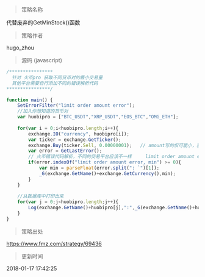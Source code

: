 
> 策略名称

代替废弃的GetMinStock()函数

> 策略作者

hugo_zhou





> 源码 (javascript)

``` javascript
/****************
  针对 火币pro 获取不同货币对的最小交易量
  其他平台需要自行添加不同的错误解析代码
****************/

function main() {
    SetErrorFilter("limit order amount error");
    //加入你想知道的货币对
    var huobipro = ["BTC_USDT","XRP_USDT","EOS_BTC","OMG_ETH"];
    
    for(var i = 0;i<huobipro.length;i++){
        exchange.IO("currency", huobipro[i]);
        var ticker = exchange.GetTicker();
        exchange.Buy(ticker.Sell, 0.00000001);   // amount写的仅可能小，获取服务器返回的正确min 
        var error = GetLastError();
        // 火币错误代码解析，不同的交易平台应该不一样     limit order amount error, min: `0.00000001`    
        if(error.indexOf("limit order amount error, min") >= 0){
            var min = parseFloat(error.split(": `")[1]);
            _G(exchange.GetName()+exchange.GetCurrency(),min);
        }
    }
    
    //从数据库中打印出来
    for(var j = 0;j<huobipro.length;j++){
        Log(exchange.GetName()+huobipro[j],":",_G(exchange.GetName()+huobipro[j]));
    }
}
```

> 策略出处

https://www.fmz.com/strategy/69436

> 更新时间

2018-01-17 17:42:25
